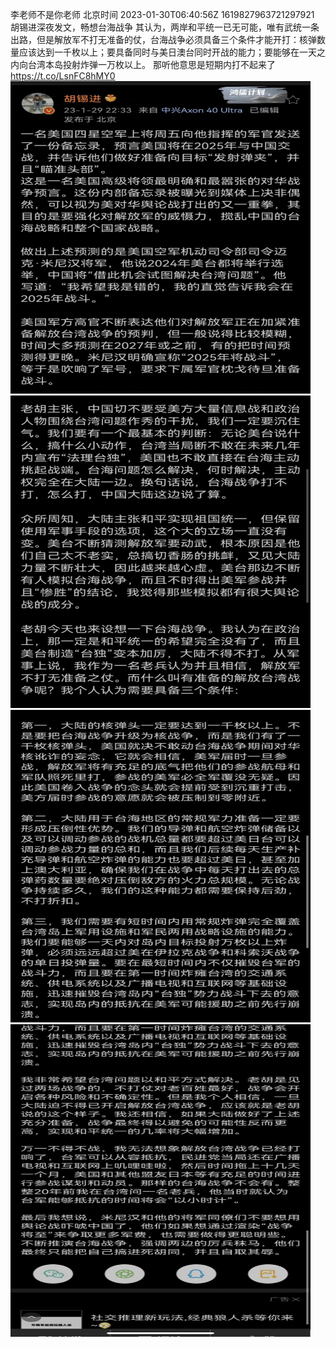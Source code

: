 李老师不是你老师 北京时间 2023-01-30T06:40:56Z 1619827963721297921<br>胡锡进深夜发文，畅想台海战争
其认为，两岸和平统一已无可能，唯有武统一条出路，但是解放军不打无准备的仗，台海战争必须具备三个条件才能开打：核弹数量应该达到一千枚以上；要具备同时与美日澳台同时开战的能力；要能够在一天之内向台湾本岛投射炸弹一万枚以上。
那听他意思是短期内打不起来了 https://t.co/LsnFC8hMY0<br><img src='/temp/image/2023/y-Month-1/1619827963721297921_0.jpg' width='480' height='500'><img src='/temp/image/2023/y-Month-1/1619827963721297921_1.jpg' width='480' height='500'><img src='/temp/image/2023/y-Month-1/1619827963721297921_2.jpg' width='480' height='500'><img src='/temp/image/2023/y-Month-1/1619827963721297921_3.jpg' width='480' height='500'><br><br>